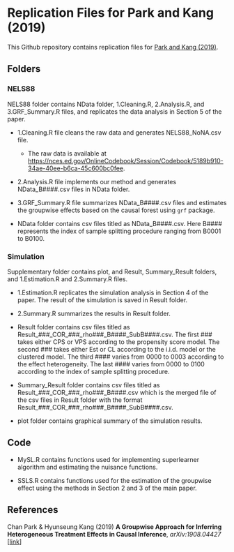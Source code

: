 # Replication Files for Park and Kang (2019)

This Github repository contains replication files for [Park and Kang (2019)](https://arxiv.org/abs/1908.04427 "GPwise").


## Folders

### NELS88

NELS88 folder contains NData folder, 1.Cleaning.R, 2.Analysis.R, and 3.GRF\_Summary.R files, and replicates the data analysis in Section 5 of the paper. 

* 1.Cleaning.R file cleans the raw data and generates NELS88\_NoNA.csv file. 
	* The raw data is available at https://nces.ed.gov/OnlineCodebook/Session/Codebook/5189b910-34ae-40ee-b6ca-45c600bc0fee.

* 2.Analysis.R file implements our method and generates NData\_B####.csv files in NData folder. 

* 3.GRF\_Summary.R file summarizes NData\_B####.csv files and estimates the groupwise effects based on the causal forest using `grf` package.

* NData folder contains csv files titled as NData\_B####.csv. Here B#### represents the index of sample splitting procedure ranging from B0001 to B0100.

### Simulation

Supplementary folder contains plot, and Result, Summary\_Result folders, and 1.Estimation.R and 2.Summary.R files.

* 1.Estimation.R replicates the simulation analysis in Section 4 of the paper. The result of the simulation is saved in Result folder. 

* 2.Summary.R summarizes the results in Result folder.

* Result folder contains csv files titled as Result\_###\_COR\_###\_rho###\_B####\_SubB####.csv. The first ### takes either CPS or VPS according to the propensity score model. The second ### takes either Est or CL according to the i.i.d. model or the clustered model. The third #### varies from 0000 to 0003 according to the effect heterogeneity. The last #### varies from 0000 to 0100 according to the index of sample splitting procedure. 

* Summary\_Result folder contains csv files titled as Result\_###\_COR\_###\_rho###\_B####.csv which is the merged file of the csv files in Result folder with the format Result\_###\_COR\_###\_rho###\_B####\_SubB####.csv.

* plot folder contains graphical summary of the simulation results. 


## Code

* MySL.R contains functions used for implementing superlearner algorithm and estimating the nuisance functions.

* SSLS.R contains functions used for the estimation of the groupwise effect using the methods in Section 2 and 3 of the main paper. 


## References
Chan Park & Hyunseung Kang (2019) **A Groupwise Approach for Inferring Heterogeneous Treatment Effects in Causal Inference**, _arXiv:1908.04427_ [[link](https://arxiv.org/abs/1908.04427 "GPwise")]